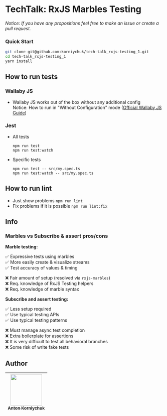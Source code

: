 # TechTalk: RxJS Marbles Testing 

*Notice: If you have any propositions feel free to make an issue or create a pull request.*

### Quick Start

```bash
git clone git@github.com:korniychuk/tech-talk_rxjs-testing_1.git
cd tech-talk_rxjs-testing_1
yarn install
```

## How to run tests

### Wallaby JS

* Wallaby JS works out of the box without any additional config  
  Notice: How to run in "Without Configuration" mode ([Official Wallaby JS Guide](https://wallabyjs.com/docs/intro/config.html#automatic-configuration))

### Jest

* All tests

  `npm run test`  
  `npm run test:watch`

* Specific tests

  `npm run test -- src/my.spec.ts`  
  `npm run test:watch -- src/my.spec.ts`

## How to run lint

* Just show problems `npm run lint`
* Fix problems if it is possible `npm run lint:fix`

## Info

### Marbles vs Subscribe & assert pros/cons

**Marble testing:**  

✅ Expressive tests using marbles  
✅ More easily create & visualize streams  
✅ Test accuracy of values & timing  

❌ Fair amount of setup (resolved via `rxjs-marbles`)  
❌ Req. knowledge of RxJS Testing helpers  
❌ Req. knowledge of marble syntax  

**Subscribe and assert testing:**  

✅ Less setup required  
✅ Use typical testing APIs  
✅ Use typical testing patterns  

❌ Must manage async test completion  
❌ Extra boilerplate for assertions  
❌ It is very difficult to test all behavioral branches  
❌ Some risk of write fake tests  

## Author

| [<img src="https://www.korniychuk.pro/avatar.jpg" width="100px;"/><br /><sub>Anton Korniychuk</sub>](https://korniychuk.pro) |
| :---: |
